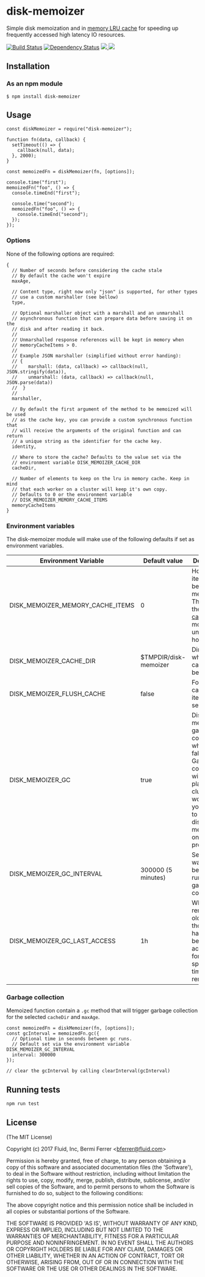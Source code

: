 # disk-memoizer

Simple disk memoization and in [memory LRU cache](https://www.npmjs.com/package/lru-cache) for speeding up frequently accessed high latency IO resources.


[![Build Status](https://api.travis-ci.org/bermi/disk-memoizer.svg)](http://travis-ci.org/bermi/disk-memoizer)  [![Dependency Status](https://david-dm.org/bermi/disk-memoizer.svg)](https://david-dm.org/bermi/disk-memoizer) [![](http://img.shields.io/npm/v/disk-memoizer.svg) ![](http://img.shields.io/npm/dm/disk-memoizer.svg)](https://www.npmjs.org/package/disk-memoizer)


## Installation

### As an npm module

    $ npm install disk-memoizer

## Usage

    const diskMemoizer = require("disk-memoizer");

    function fn(data, callback) {
      setTimeout(() => {
        callback(null, data);
      }, 2000);
    }

    const memoizedFn = diskMemoizer(fn, [options]);

    console.time("first");
    memoizedFn("foo", () => {
      console.timeEnd("first");

      console.time("second");
      memoizedFn("foo", () => {
        console.timeEnd("second");
      });
    });

### Options

None of the following options are required:

    {
      // Number of seconds before considering the cache stale
      // By default the cache won't expire
      maxAge,

      // Content type, right now only "json" is supported, for other types
      // use a custom marshaller (see bellow)
      type,

      // Optional marshaller object with a marshall and an unmarshall
      // asynchronous function that can prepare data before saving it on the
      // disk and after reading it back.
      //
      // Unmarshalled response references will be kept in memory when
      // memoryCacheItems > 0.
      //
      // Example JSON marshaller (simplified without error handing):
      // {
      //    marshall: (data, callback) => callback(null, JSON.stringify(data)),
      //    unmarshall: (data, callback) => callback(null, JSON.parse(data))
      //  }
      //
      marshaller,

      // By default the first argument of the method to be memoized will be used
      // as the cache key, you can provide a custom synchronous function that
      // will receive the arguments of the original function and can return
      // a unique string as the identifier for the cache key.
      identity,

      // Where to store the cache? Defaults to the value set via the
      // environment variable DISK_MEMOIZER_CACHE_DIR
      cacheDir,

      // Number of elements to keep on the lru in memory cache. Keep in mind
      // that each worker on a cluster will keep it's own copy.
      // Defaults to 0 or the environment variable
      // DISK_MEMOIZER_MEMORY_CACHE_ITEMS
      memoryCacheItems
    }


### Environment variables

The disk-memoizer module will make use of the following defaults if set as
environment variables.

| Environment Variable | Default value | Description |
|---|---|---|
| DISK_MEMOIZER_MEMORY_CACHE_ITEMS | 0 | How many items should be kept in memory. This uses the [lru-cache](https://www.npmjs.com/package/lru-cache) module under the hood |
| DISK_MEMOIZER_CACHE_DIR | $TMPDIR/disk-memoizer | Directory where the cache will be stored. |
| DISK_MEMOIZER_FLUSH_CACHE | false | Forces re-caching items when set to true. |
| DISK_MEMOIZER_GC | true | Disables memoization garbage collection when set to false. Garbage collection will not take place on cluster workers, so you'll have to require disk-memoizer on a master process. |
| DISK_MEMOIZER_GC_INTERVAL | 300000 (5 minutes) | Seconds to wait between running the garbage collector. |
| DISK_MEMOIZER_GC_LAST_ACCESS | 1h | When removing old files only those that have not been accessed for the specified time will be removed. |



### Garbage collection

Memoized function contain a `.gc` method that will trigger garbage collection
for the selected `cacheDir` and `maxAge`.


    const memoizedFn = diskMemoizer(fn, [options]);
    const gcInterval = memoizedFn.gc({
      // Optional time in seconds between gc runs.
      // Default set via the environment variable DISK_MEMOIZER_GC_INTERVAL
      interval: 300000
    });

    // clear the gcInterval by calling clearInterval(gcInterval)



## Running tests

    npm run test

## License

(The MIT License)

Copyright (c) 2017 Fluid, Inc, Bermi Ferrer &lt;bferrer@fluid.com&gt;

Permission is hereby granted, free of charge, to any person obtaining
a copy of this software and associated documentation files (the
'Software'), to deal in the Software without restriction, including
without limitation the rights to use, copy, modify, merge, publish,
distribute, sublicense, and/or sell copies of the Software, and to
permit persons to whom the Software is furnished to do so, subject to
the following conditions:

The above copyright notice and this permission notice shall be
included in all copies or substantial portions of the Software.

THE SOFTWARE IS PROVIDED 'AS IS', WITHOUT WARRANTY OF ANY KIND,
EXPRESS OR IMPLIED, INCLUDING BUT NOT LIMITED TO THE WARRANTIES OF
MERCHANTABILITY, FITNESS FOR A PARTICULAR PURPOSE AND NONINFRINGEMENT.
IN NO EVENT SHALL THE AUTHORS OR COPYRIGHT HOLDERS BE LIABLE FOR ANY
CLAIM, DAMAGES OR OTHER LIABILITY, WHETHER IN AN ACTION OF CONTRACT,
TORT OR OTHERWISE, ARISING FROM, OUT OF OR IN CONNECTION WITH THE
SOFTWARE OR THE USE OR OTHER DEALINGS IN THE SOFTWARE.